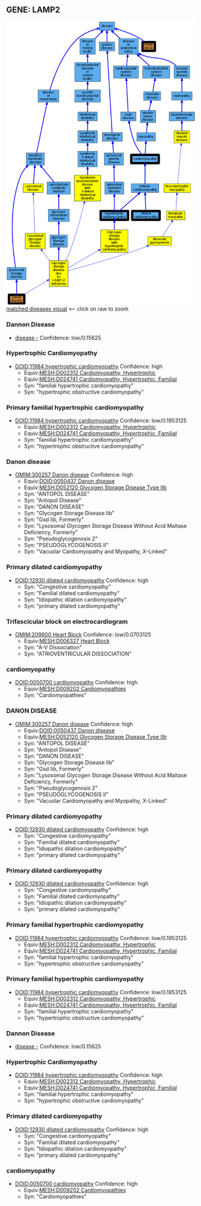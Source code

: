 
## GENE: LAMP2

![image](LAMP2.png)
[matched diseases visual](LAMP2.png)  <-- click on raw to zoom


### Dannon Disease
 * [disease -](http://beta.monarchinitiative.org/disease/disease) Confidence: low/0.15625

### Hypertrophic Cardiomyopathy
 * [DOID:11984 hypertrophic cardiomyopathy](http://beta.monarchinitiative.org/disease/DOID:11984) Confidence: high
    * Equiv:[MESH:D002312 Cardiomyopathy, Hypertrophic](http://beta.monarchinitiative.org/disease/MESH:D002312)
    * Equiv:[MESH:D024741 Cardiomyopathy, Hypertrophic, Familial](http://beta.monarchinitiative.org/disease/MESH:D024741)
    * Syn: "familial hypertrophic cardiomyopathy"
    * Syn: "hypertrophic obstructive cardiomyopathy"

### Primary familial hypertrophic cardiomyopathy
 * [DOID:11984 hypertrophic cardiomyopathy](http://beta.monarchinitiative.org/disease/DOID:11984) Confidence: low/0.1953125
    * Equiv:[MESH:D002312 Cardiomyopathy, Hypertrophic](http://beta.monarchinitiative.org/disease/MESH:D002312)
    * Equiv:[MESH:D024741 Cardiomyopathy, Hypertrophic, Familial](http://beta.monarchinitiative.org/disease/MESH:D024741)
    * Syn: "familial hypertrophic cardiomyopathy"
    * Syn: "hypertrophic obstructive cardiomyopathy"

### Danon disease
 * [OMIM:300257 Danon disease](http://beta.monarchinitiative.org/disease/OMIM:300257) Confidence: high
    * Equiv:[DOID:0050437 Danon disease](http://beta.monarchinitiative.org/disease/DOID:0050437)
    * Equiv:[MESH:D052120 Glycogen Storage Disease Type IIb](http://beta.monarchinitiative.org/disease/MESH:D052120)
    * Syn: "ANTOPOL DISEASE"
    * Syn: "Antopol Disease"
    * Syn: "DANON DISEASE"
    * Syn: "Glycogen Storage Disease Iib"
    * Syn: "Gsd Iib, Formerly"
    * Syn: "Lysosomal Glycogen Storage Disease Without Acid Maltase Deficiency, Formerly"
    * Syn: "Pseudoglycogenosis 2"
    * Syn: "PSEUDOGLYCOGENOSIS II"
    * Syn: "Vacuolar Cardiomyopathy and Myopathy, X-Linked"

### Primary dilated cardiomyopathy
 * [DOID:12930 dilated cardiomyopathy](http://beta.monarchinitiative.org/disease/DOID:12930) Confidence: high
    * Syn: "Congestive cardiomyopathy"
    * Syn: "Familial dilated cardiomyopathy"
    * Syn: "Idiopathic dilation cardiomyopathy"
    * Syn: "primary dilated cardiomyopathy"

### Trifascicular block on electrocardiogram
 * [OMIM:209600 Heart Block](http://beta.monarchinitiative.org/disease/OMIM:209600) Confidence: low/0.0703125
    * Equiv:[MESH:D006327 Heart Block](http://beta.monarchinitiative.org/disease/MESH:D006327)
    * Syn: "A-V Dissociation"
    * Syn: "ATRIOVENTRICULAR DISSOCIATION"

### cardiomyopathy
 * [DOID:0050700 cardiomyopathy](http://beta.monarchinitiative.org/disease/DOID:0050700) Confidence: high
    * Equiv:[MESH:D009202 Cardiomyopathies](http://beta.monarchinitiative.org/disease/MESH:D009202)
    * Syn: "Cardiomyopathies"

### DANON DISEASE
 * [OMIM:300257 Danon disease](http://beta.monarchinitiative.org/disease/OMIM:300257) Confidence: high
    * Equiv:[DOID:0050437 Danon disease](http://beta.monarchinitiative.org/disease/DOID:0050437)
    * Equiv:[MESH:D052120 Glycogen Storage Disease Type IIb](http://beta.monarchinitiative.org/disease/MESH:D052120)
    * Syn: "ANTOPOL DISEASE"
    * Syn: "Antopol Disease"
    * Syn: "DANON DISEASE"
    * Syn: "Glycogen Storage Disease Iib"
    * Syn: "Gsd Iib, Formerly"
    * Syn: "Lysosomal Glycogen Storage Disease Without Acid Maltase Deficiency, Formerly"
    * Syn: "Pseudoglycogenosis 2"
    * Syn: "PSEUDOGLYCOGENOSIS II"
    * Syn: "Vacuolar Cardiomyopathy and Myopathy, X-Linked"

### Primary dilated cardiomyopathy
 * [DOID:12930 dilated cardiomyopathy](http://beta.monarchinitiative.org/disease/DOID:12930) Confidence: high
    * Syn: "Congestive cardiomyopathy"
    * Syn: "Familial dilated cardiomyopathy"
    * Syn: "Idiopathic dilation cardiomyopathy"
    * Syn: "primary dilated cardiomyopathy"

### Primary dilated cardiomyopathy
 * [DOID:12930 dilated cardiomyopathy](http://beta.monarchinitiative.org/disease/DOID:12930) Confidence: high
    * Syn: "Congestive cardiomyopathy"
    * Syn: "Familial dilated cardiomyopathy"
    * Syn: "Idiopathic dilation cardiomyopathy"
    * Syn: "primary dilated cardiomyopathy"

### Primary familial hypertrophic cardiomyopathy
 * [DOID:11984 hypertrophic cardiomyopathy](http://beta.monarchinitiative.org/disease/DOID:11984) Confidence: low/0.1953125
    * Equiv:[MESH:D002312 Cardiomyopathy, Hypertrophic](http://beta.monarchinitiative.org/disease/MESH:D002312)
    * Equiv:[MESH:D024741 Cardiomyopathy, Hypertrophic, Familial](http://beta.monarchinitiative.org/disease/MESH:D024741)
    * Syn: "familial hypertrophic cardiomyopathy"
    * Syn: "hypertrophic obstructive cardiomyopathy"

### Primary familial hypertrophic cardiomyopathy
 * [DOID:11984 hypertrophic cardiomyopathy](http://beta.monarchinitiative.org/disease/DOID:11984) Confidence: low/0.1953125
    * Equiv:[MESH:D002312 Cardiomyopathy, Hypertrophic](http://beta.monarchinitiative.org/disease/MESH:D002312)
    * Equiv:[MESH:D024741 Cardiomyopathy, Hypertrophic, Familial](http://beta.monarchinitiative.org/disease/MESH:D024741)
    * Syn: "familial hypertrophic cardiomyopathy"
    * Syn: "hypertrophic obstructive cardiomyopathy"

### Dannon Disease
 * [disease -](http://beta.monarchinitiative.org/disease/disease) Confidence: low/0.15625

### Hypertrophic Cardiomyopathy
 * [DOID:11984 hypertrophic cardiomyopathy](http://beta.monarchinitiative.org/disease/DOID:11984) Confidence: high
    * Equiv:[MESH:D002312 Cardiomyopathy, Hypertrophic](http://beta.monarchinitiative.org/disease/MESH:D002312)
    * Equiv:[MESH:D024741 Cardiomyopathy, Hypertrophic, Familial](http://beta.monarchinitiative.org/disease/MESH:D024741)
    * Syn: "familial hypertrophic cardiomyopathy"
    * Syn: "hypertrophic obstructive cardiomyopathy"

### Primary dilated cardiomyopathy
 * [DOID:12930 dilated cardiomyopathy](http://beta.monarchinitiative.org/disease/DOID:12930) Confidence: high
    * Syn: "Congestive cardiomyopathy"
    * Syn: "Familial dilated cardiomyopathy"
    * Syn: "Idiopathic dilation cardiomyopathy"
    * Syn: "primary dilated cardiomyopathy"

### cardiomyopathy
 * [DOID:0050700 cardiomyopathy](http://beta.monarchinitiative.org/disease/DOID:0050700) Confidence: high
    * Equiv:[MESH:D009202 Cardiomyopathies](http://beta.monarchinitiative.org/disease/MESH:D009202)
    * Syn: "Cardiomyopathies"
